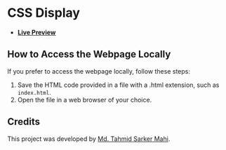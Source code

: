 # CSS Display

- [**Live Preview**](https://tahmid-sarker-mahi.github.io/Full-Stack-Mastery/Front-End%20Development/CSS/CSS%20Display/index.html)

## How to Access the Webpage Locally

If you prefer to access the webpage locally, follow these steps:

1. Save the HTML code provided in a file with a .html extension, such as `index.html`.
2. Open the file in a web browser of your choice.

## Credits

This project was developed by [Md. Tahmid Sarker Mahi](https://tahmid-sarker-mahi.github.io).